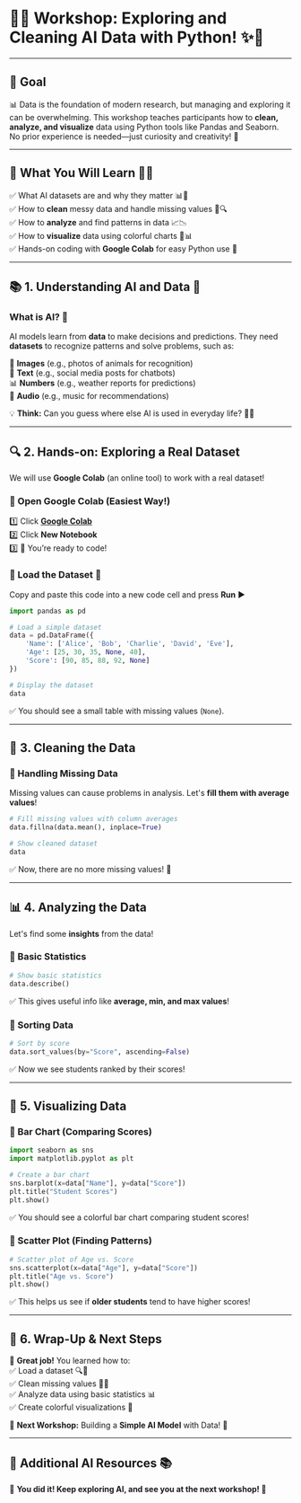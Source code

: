 # 🚀✨ **Workshop: Exploring and Cleaning AI Data with Python!** ✨🚀

---

## 🎯 **Goal**
📊 Data is the foundation of modern research, but managing and exploring it can be overwhelming. This workshop teaches participants how to **clean, analyze, and visualize** data using Python tools like Pandas and Seaborn. No prior experience is needed—just curiosity and creativity! 🚀

---

## 📌 **What You Will Learn** 🧠💡
✅ What AI datasets are and why they matter 📊💜  
✅ How to **clean** messy data and handle missing values 🧹🔍  
✅ How to **analyze** and find patterns in data 📈📉  
✅ How to **visualize** data using colorful charts 🎨📊  
✅ Hands-on coding with **Google Colab** for easy Python use 🚀  

---

## 📚 **1. Understanding AI and Data** 🤔

### **What is AI?** 🧠  
AI models learn from **data** to make decisions and predictions. They need **datasets** to recognize patterns and solve problems, such as:  

📸 **Images** (e.g., photos of animals for recognition)  
📜 **Text** (e.g., social media posts for chatbots)  
📊 **Numbers** (e.g., weather reports for predictions)  
🎵 **Audio** (e.g., music for recommendations)  

💡 **Think:** Can you guess where else AI is used in everyday life? 🤔💭  

---

## 🔍 **2. Hands-on: Exploring a Real Dataset**  

We will use **Google Colab** (an online tool) to work with a real dataset!  

### **🚀 Open Google Colab (Easiest Way!)**  
1️⃣ Click **[Google Colab](https://colab.research.google.com/)**  
2️⃣ Click **New Notebook**  
3️⃣ 🎉 You’re ready to code!  

### **🔹 Load the Dataset** 💾  
Copy and paste this code into a new code cell and press **Run** ▶️  

```python
import pandas as pd

# Load a simple dataset
data = pd.DataFrame({
    'Name': ['Alice', 'Bob', 'Charlie', 'David', 'Eve'],
    'Age': [25, 30, 35, None, 40],
    'Score': [90, 85, 88, 92, None]
})

# Display the dataset
data
```

✅ You should see a small table with missing values (`None`).  

---

## 🧹 **3. Cleaning the Data**  

### **🔹 Handling Missing Data**  
Missing values can cause problems in analysis. Let's **fill them with average values**!  

```python
# Fill missing values with column averages
data.fillna(data.mean(), inplace=True)

# Show cleaned dataset
data
```  

✅ Now, there are no more missing values! 🎉  

---

## 📊 **4. Analyzing the Data**  

Let's find some **insights** from the data!  

### **🔹 Basic Statistics**  
```python
# Show basic statistics
data.describe()
```  
✅ This gives useful info like **average, min, and max values**!  

### **🔹 Sorting Data**  
```python
# Sort by score
data.sort_values(by="Score", ascending=False)
```  
✅ Now we see students ranked by their scores!  

---

## 🎨 **5. Visualizing Data**  

### **🔹 Bar Chart (Comparing Scores)**  
```python
import seaborn as sns
import matplotlib.pyplot as plt

# Create a bar chart
sns.barplot(x=data["Name"], y=data["Score"])
plt.title("Student Scores")
plt.show()
```  

✅ You should see a colorful bar chart comparing student scores!  

### **🔹 Scatter Plot (Finding Patterns)**  
```python
# Scatter plot of Age vs. Score
sns.scatterplot(x=data["Age"], y=data["Score"])
plt.title("Age vs. Score")
plt.show()
```  
✅ This helps us see if **older students** tend to have higher scores!  

---

## 🎯 **6. Wrap-Up & Next Steps**  

🎉 **Great job!** You learned how to:  
✅ Load a dataset 🔍📂  
✅ Clean missing values 🧹✨  
✅ Analyze data using basic statistics 📊  
✅ Create colorful visualizations 🎨  

🚀 **Next Workshop:** Building a **Simple AI Model** with Data! 🤖  

---

## 🔗 **Additional AI Resources** 📚  
🎉 **You did it! Keep exploring AI, and see you at the next workshop! 🚀**  
